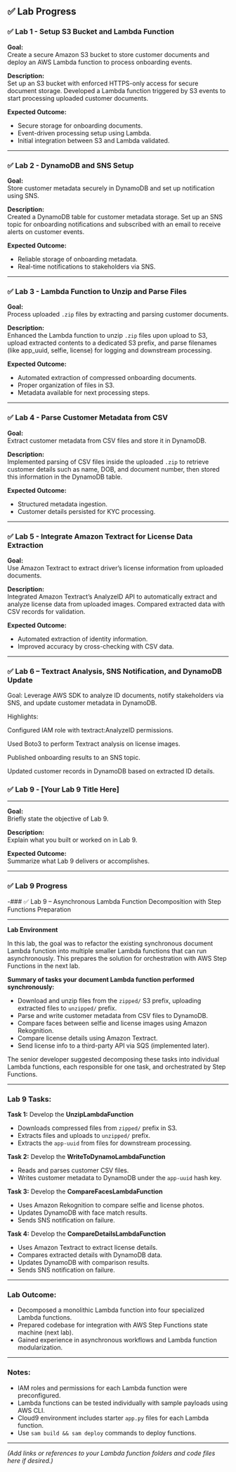 ## ✅ Lab Progress

### ✅ Lab 1 - Setup S3 Bucket and Lambda Function

**Goal:**  
Create a secure Amazon S3 bucket to store customer documents and deploy an AWS Lambda function to process onboarding events.

**Description:**  
Set up an S3 bucket with enforced HTTPS-only access for secure document storage. Developed a Lambda function triggered by S3 events to start processing uploaded customer documents.

**Expected Outcome:**  
- Secure storage for onboarding documents.  
- Event-driven processing setup using Lambda.  
- Initial integration between S3 and Lambda validated.

---

### ✅ Lab 2 - DynamoDB and SNS Setup

**Goal:**  
Store customer metadata securely in DynamoDB and set up notification using SNS.

**Description:**  
Created a DynamoDB table for customer metadata storage. Set up an SNS topic for onboarding notifications and subscribed with an email to receive alerts on customer events.

**Expected Outcome:**  
- Reliable storage of onboarding metadata.  
- Real-time notifications to stakeholders via SNS.

---

### ✅ Lab 3 - Lambda Function to Unzip and Parse Files

**Goal:**  
Process uploaded `.zip` files by extracting and parsing customer documents.

**Description:**  
Enhanced the Lambda function to unzip `.zip` files upon upload to S3, upload extracted contents to a dedicated S3 prefix, and parse filenames (like app_uuid, selfie, license) for logging and downstream processing.

**Expected Outcome:**  
- Automated extraction of compressed onboarding documents.  
- Proper organization of files in S3.  
- Metadata available for next processing steps.

---

### ✅ Lab 4 - Parse Customer Metadata from CSV

**Goal:**  
Extract customer metadata from CSV files and store it in DynamoDB.

**Description:**  
Implemented parsing of CSV files inside the uploaded `.zip` to retrieve customer details such as name, DOB, and document number, then stored this information in the DynamoDB table.

**Expected Outcome:**  
- Structured metadata ingestion.  
- Customer details persisted for KYC processing.

---

### ✅ Lab 5 - Integrate Amazon Textract for License Data Extraction

**Goal:**  
Use Amazon Textract to extract driver’s license information from uploaded documents.

**Description:**  
Integrated Amazon Textract’s AnalyzeID API to automatically extract and analyze license data from uploaded images. Compared extracted data with CSV records for validation.

**Expected Outcome:**  
- Automated extraction of identity information.  
- Improved accuracy by cross-checking with CSV data.

---

### ✅ Lab 6 – Textract Analysis, SNS Notification, and DynamoDB Update
Goal:
Leverage AWS SDK to analyze ID documents, notify stakeholders via SNS, and update customer metadata in DynamoDB.

Highlights:

Configured IAM role with textract:AnalyzeID permissions.

Used Boto3 to perform Textract analysis on license images.

Published onboarding results to an SNS topic.

Updated customer records in DynamoDB based on extracted ID details.


### ✅ Lab 9 - [Your Lab 9 Title Here]

---
**Goal:**  
Briefly state the objective of Lab 9.

**Description:**  
Explain what you built or worked on in Lab 9.

**Expected Outcome:**  
Summarize what Lab 9 delivers or accomplishes.

---

### ✅ Lab 9 Progress

-### ✅ Lab 9 – Asynchronous Lambda Function Decomposition with Step Functions Preparation

---

**Lab Environment**

In this lab, the goal was to refactor the existing synchronous document Lambda function into multiple smaller Lambda functions that can run asynchronously. This prepares the solution for orchestration with AWS Step Functions in the next lab.

**Summary of tasks your document Lambda function performed synchronously:**

- Download and unzip files from the `zipped/` S3 prefix, uploading extracted files to `unzipped/` prefix.
- Parse and write customer metadata from CSV files to DynamoDB.
- Compare faces between selfie and license images using Amazon Rekognition.
- Compare license details using Amazon Textract.
- Send license info to a third-party API via SQS (implemented later).

The senior developer suggested decomposing these tasks into individual Lambda functions, each responsible for one task, and orchestrated by Step Functions.

---

### Lab 9 Tasks:

**Task 1:** Develop the **UnzipLambdaFunction**

- Downloads compressed files from `zipped/` prefix in S3.
- Extracts files and uploads to `unzipped/` prefix.
- Extracts the `app-uuid` from files for downstream processing.

**Task 2:** Develop the **WriteToDynamoLambdaFunction**

- Reads and parses customer CSV files.
- Writes customer metadata to DynamoDB under the `app-uuid` hash key.

**Task 3:** Develop the **CompareFacesLambdaFunction**

- Uses Amazon Rekognition to compare selfie and license photos.
- Updates DynamoDB with face match results.
- Sends SNS notification on failure.

**Task 4:** Develop the **CompareDetailsLambdaFunction**

- Uses Amazon Textract to extract license details.
- Compares extracted details with DynamoDB data.
- Updates DynamoDB with comparison results.
- Sends SNS notification on failure.

---

### Lab Outcome:

- Decomposed a monolithic Lambda function into four specialized Lambda functions.
- Prepared codebase for integration with AWS Step Functions state machine (next lab).
- Gained experience in asynchronous workflows and Lambda function modularization.

---

### Notes:

- IAM roles and permissions for each Lambda function were preconfigured.
- Lambda functions can be tested individually with sample payloads using AWS CLI.
- Cloud9 environment includes starter `app.py` files for each Lambda function.
- Use `sam build && sam deploy` commands to deploy functions.

---

*(Add links or references to your Lambda function folders and code files here if desired.)*
